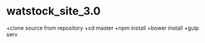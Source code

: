 # watstock_site_3.0
+clone source from repository
+cd master
+npm install
+bower install
+gulp serv
